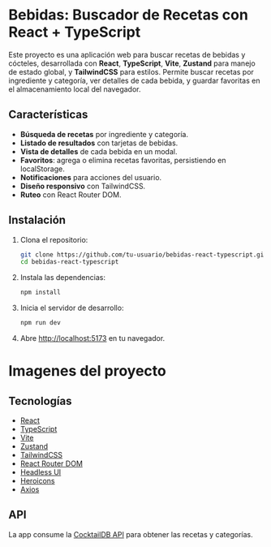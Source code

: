 # Bebidas: Buscador de Recetas con React + TypeScript

Este proyecto es una aplicación web para buscar recetas de bebidas y cócteles, desarrollada con **React**, **TypeScript**, **Vite**, **Zustand** para manejo de estado global, y **TailwindCSS** para estilos. Permite buscar recetas por ingrediente y categoría, ver detalles de cada bebida, y guardar favoritas en el almacenamiento local del navegador.

## Características

- **Búsqueda de recetas** por ingrediente y categoría.
- **Listado de resultados** con tarjetas de bebidas.
- **Vista de detalles** de cada bebida en un modal.
- **Favoritos**: agrega o elimina recetas favoritas, persistiendo en localStorage.
- **Notificaciones** para acciones del usuario.
- **Diseño responsivo** con TailwindCSS.
- **Ruteo** con React Router DOM.

## Instalación

1. Clona el repositorio:
   ```sh
   git clone https://github.com/tu-usuario/bebidas-react-typescript.git
   cd bebidas-react-typescript
   ```

2. Instala las dependencias:
   ```sh
   npm install
   ```

3. Inicia el servidor de desarrollo:
   ```sh
   npm run dev
   ```

4. Abre [http://localhost:5173](http://localhost:5173) en tu navegador.

# Imagenes del proyecto

## Tecnologías

- [React](https://react.dev/)
- [TypeScript](https://www.typescriptlang.org/)
- [Vite](https://vitejs.dev/)
- [Zustand](https://zustand-demo.pmnd.rs/)
- [TailwindCSS](https://tailwindcss.com/)
- [React Router DOM](https://reactrouter.com/)
- [Headless UI](https://headlessui.com/)
- [Heroicons](https://heroicons.com/)
- [Axios](https://axios-http.com/)

## API

La app consume la [CocktailDB API](https://www.thecocktaildb.com/api.php) para obtener las recetas y categorías.
